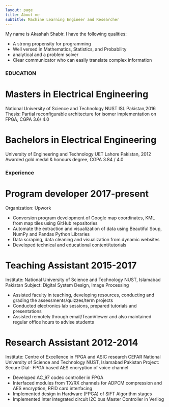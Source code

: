 ```yaml
---
layout: page
title: About me
subtitle: Machine Learning Engineer and Researcher
---
```


My name is Akashah Shabir. I have the following qualities:

- A strong propensity for programming
- Well versed in Mathematics, Statistics, and Probability
- analytical and a problem solver
- Clear communicator who can easily translate complex information

### EDUCATION
# Masters in Electrical Engineering 
National University of Science and Technology NUST ISL Pakistan,2016 
Thesis: Partial reconfigurable architecture for isomer implementation on 
FPGA, CGPA 3.6/ 4.0

# Bachelors in Electrical Engineering 
University of Engineering and Technology UET Lahore Pakistan, 2012
Awarded gold medal & honours degree, CGPA 3.84 / 4.0

### Experience
# Program developer 2017-present
Organization: Upwork
- Conversion program development of Google map coordinates, KML from map tiles using GitHub repositories 
- Automate the extraction and visualization of data using Beautiful Soup, NumPy and Pandas Python Libraries 
- Data scraping, data cleaning and visualization from dynamic websites
- Developed technical and educational content/tutorials

# Teaching Assistant 2015-2017 
Institute: National University of Science and Technology NUST, 
Islamabad Pakistan
Subject: Digital System Design, Image Processing 
- Assisted faculty in teaching, developing resources, conducting and grading the assessments/quizzes/term projects
- Conducted electronics lab sessions, prepared tutorials and presentations 
- Assisted remotely through email/TeamViewer and also maintained regular office hours to advise students

# Research Assistant 2012-2014
Institute: Centre of Excellence in FPGA and ASIC research CEFAR 
National University of Science and Technology NUST, Islamabad 
Pakistan Project: Secure Dial- FPGA based AES encryption of voice 
channel 
- Developed AC_97 codec controller in FPGA 
- Interfaced modules from TX/RX channels for ADPCM compression and AES encryption, RFID card interfacing
- Implemented design in Hardware (FPGA) of SIFT Algorithm stages
- Implemented Inter integrated circuit I2C bus Master Controller in Verilog
